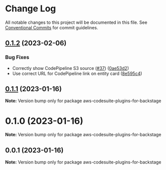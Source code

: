# Change Log

All notable changes to this project will be documented in this file.
See [Conventional Commits](https://conventionalcommits.org) for commit guidelines.

## [0.1.2](https://github.com/awslabs/aws-codesuite-plugins-for-backstage/compare/v0.1.1...v0.1.2) (2023-02-06)


### Bug Fixes

* Correctly show CodePipeline S3 source ([#37](https://github.com/awslabs/aws-codesuite-plugins-for-backstage/issues/37)) ([0ae53d2](https://github.com/awslabs/aws-codesuite-plugins-for-backstage/commit/0ae53d2e0662eff966802aec479a49534bbabcee))
* Use correct URL for CodePipeline link on entity card ([8e595c4](https://github.com/awslabs/aws-codesuite-plugins-for-backstage/commit/8e595c4fb1887369b8b67e8c8894d75f28ba5d34))





## [0.1.1](https://github.com/awslabs/aws-codesuite-plugins-for-backstage/compare/v0.1.0...v0.1.1) (2023-01-16)

**Note:** Version bump only for package aws-codesuite-plugins-for-backstage





# 0.1.0 (2023-01-16)

**Note:** Version bump only for package aws-codesuite-plugins-for-backstage





## 0.0.1 (2023-01-16)

**Note:** Version bump only for package aws-codesuite-plugins-for-backstage

